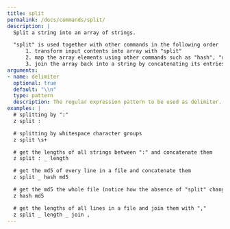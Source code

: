 ```yaml
---
title: split
permalink: /docs/commands/split/
description: |
  Split a string into an array of strings.

  "split" is used together with other commands in the following order
      1. transform input contents into array with "split"
      2. map the array elements using other commands such as "hash", "replace" or "length"
      3. join the array back into a string by concatenating its entries implicitly or by using "join"
arguments:
- name: delimiter
  optional: true
  default: "\\n"
  type: pattern
  description: The regular expression pattern to be used as delimiter.
examples: |
  # splitting by ":"
  z split :

  # splitting by whitespace character groups
  z split \s+

  # get the lengths of all strings between ":" and concatenate them
  z split : _ length

  # get the md5 of every line in a file and concatenate them
  z split _ hash md5

  # get the md5 the whole file (notice how the absence of "split" changes behavior)
  z hash md5

  # get the lengths of all lines in a file and join them with ","
  z split _ length _ join ,
---
```


